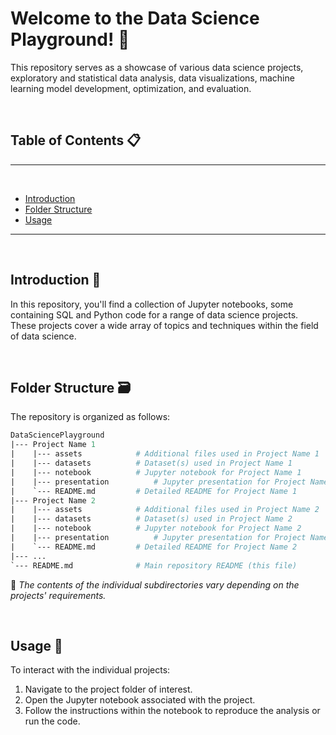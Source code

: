 # Welcome to the Data Science Playground! 🦾

This repository serves as a showcase of various data science projects, exploratory and statistical data analysis, data visualizations, machine learning model development, optimization, and evaluation.

<br/>

## Table of Contents 📋

---

<br/>

- [Introduction](#introduction)
- [Folder Structure](#folder-structure)
- [Usage](#usage)


---

<br/>

## Introduction :robot:

In this repository, you'll find a collection of Jupyter notebooks, some containing SQL and Python code for a range of data science projects. These projects cover a wide array of topics and techniques within the field of data science.

<br/>

## Folder Structure :card_file_box:

The repository is organized as follows:

```graphql
DataSciencePlayground
|--- Project Name 1
|    |--- assets			# Additional files used in Project Name 1
|    |--- datasets			# Dataset(s) used in Project Name 1
|    |--- notebook			# Jupyter notebook for Project Name 1
|    |--- presentation			# Jupyter presentation for Project Name 1
|    `--- README.md			# Detailed README for Project Name 1
|--- Project Name 2
|    |--- assets			# Additional files used in Project Name 2
|    |--- datasets			# Dataset(s) used in Project Name 2
|    |--- notebook			# Jupyter notebook for Project Name 2
|    |--- presentation			# Jupyter presentation for Project Name 2
|    `--- README.md			# Detailed README for Project Name 2
|--- ...
`--- README.md				# Main repository README (this file)

```

:memo: _The contents of the individual subdirectories vary depending on the projects' requirements._

<br/>

## Usage :rocket: 

To interact with the individual projects:

1. Navigate to the project folder of interest.
2. Open the Jupyter notebook associated with the project.
3. Follow the instructions within the notebook to reproduce the analysis or run the code.
